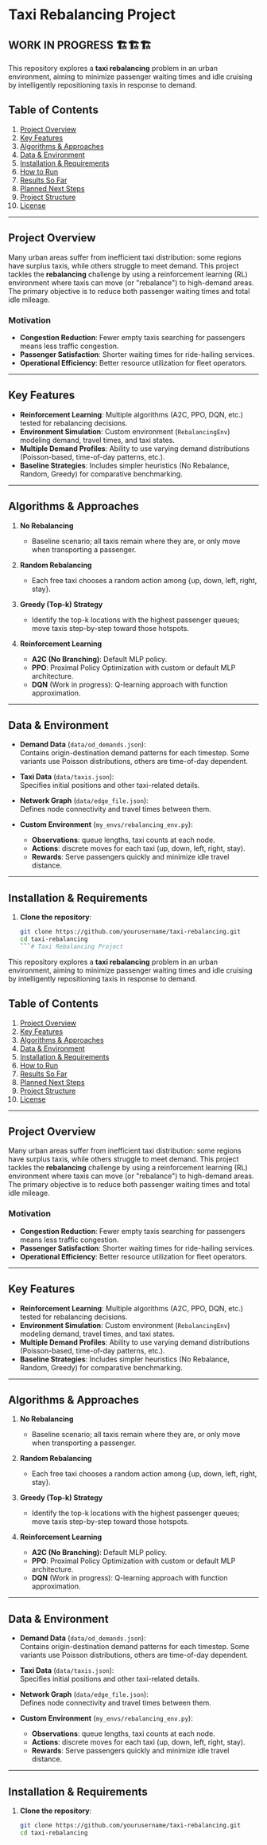 # Taxi Rebalancing Project

## WORK IN PROGRESS 🏗️🏗️🏗️

This repository explores a **taxi rebalancing** problem in an urban environment, aiming to minimize passenger waiting times and idle cruising by intelligently repositioning taxis in response to demand.

## Table of Contents
1. [Project Overview](#project-overview)  
2. [Key Features](#key-features)  
3. [Algorithms & Approaches](#algorithms--approaches)  
4. [Data & Environment](#data--environment)  
5. [Installation & Requirements](#installation--requirements)  
6. [How to Run](#how-to-run)  
7. [Results So Far](#results-so-far)  
8. [Planned Next Steps](#planned-next-steps)  
9. [Project Structure](#project-structure)  
10. [License](#license)

---

## Project Overview

Many urban areas suffer from inefficient taxi distribution: some regions have surplus taxis, while others struggle to meet demand. This project tackles the **rebalancing** challenge by using a reinforcement learning (RL) environment where taxis can move (or "rebalance") to high-demand areas. The primary objective is to reduce both passenger waiting times and total idle mileage.

### Motivation
- **Congestion Reduction**: Fewer empty taxis searching for passengers means less traffic congestion.  
- **Passenger Satisfaction**: Shorter waiting times for ride-hailing services.  
- **Operational Efficiency**: Better resource utilization for fleet operators.

---

## Key Features
- **Reinforcement Learning**: Multiple algorithms (A2C, PPO, DQN, etc.) tested for rebalancing decisions.  
- **Environment Simulation**: Custom environment (`RebalancingEnv`) modeling demand, travel times, and taxi states.  
- **Multiple Demand Profiles**: Ability to use varying demand distributions (Poisson-based, time-of-day patterns, etc.).  
- **Baseline Strategies**: Includes simpler heuristics (No Rebalance, Random, Greedy) for comparative benchmarking.

---

## Algorithms & Approaches

1. **No Rebalancing**  
   - Baseline scenario; all taxis remain where they are, or only move when transporting a passenger.

2. **Random Rebalancing**  
   - Each free taxi chooses a random action among {up, down, left, right, stay}.

3. **Greedy (Top-k) Strategy**  
   - Identify the top-k locations with the highest passenger queues; move taxis step-by-step toward those hotspots.

4. **Reinforcement Learning**  
   - **A2C (No Branching)**: Default MLP policy.  
   - **PPO**: Proximal Policy Optimization with custom or default MLP architecture.  
   - **DQN** (Work in progress): Q-learning approach with function approximation.

---

## Data & Environment

- **Demand Data** (`data/od_demands.json`):  
  Contains origin-destination demand patterns for each timestep. Some variants use Poisson distributions, others are time-of-day dependent.

- **Taxi Data** (`data/taxis.json`):  
  Specifies initial positions and other taxi-related details.

- **Network Graph** (`data/edge_file.json`):  
  Defines node connectivity and travel times between them.

- **Custom Environment** (`my_envs/rebalancing_env.py`):  
  - **Observations**: queue lengths, taxi counts at each node.  
  - **Actions**: discrete moves for each taxi (up, down, left, right, stay).  
  - **Rewards**: Serve passengers quickly and minimize idle travel distance.

---

## Installation & Requirements

1. **Clone the repository**:
   ```bash
   git clone https://github.com/yourusername/taxi-rebalancing.git
   cd taxi-rebalancing
   ```# Taxi Rebalancing Project

This repository explores a **taxi rebalancing** problem in an urban environment, aiming to minimize passenger waiting times and idle cruising by intelligently repositioning taxis in response to demand.

## Table of Contents
1. [Project Overview](#project-overview)  
2. [Key Features](#key-features)  
3. [Algorithms & Approaches](#algorithms--approaches)  
4. [Data & Environment](#data--environment)  
5. [Installation & Requirements](#installation--requirements)  
6. [How to Run](#how-to-run)  
7. [Results So Far](#results-so-far)  
8. [Planned Next Steps](#planned-next-steps)  
9. [Project Structure](#project-structure)  
10. [License](#license)

---

## Project Overview

Many urban areas suffer from inefficient taxi distribution: some regions have surplus taxis, while others struggle to meet demand. This project tackles the **rebalancing** challenge by using a reinforcement learning (RL) environment where taxis can move (or "rebalance") to high-demand areas. The primary objective is to reduce both passenger waiting times and total idle mileage.

### Motivation
- **Congestion Reduction**: Fewer empty taxis searching for passengers means less traffic congestion.  
- **Passenger Satisfaction**: Shorter waiting times for ride-hailing services.  
- **Operational Efficiency**: Better resource utilization for fleet operators.

---

## Key Features
- **Reinforcement Learning**: Multiple algorithms (A2C, PPO, DQN, etc.) tested for rebalancing decisions.  
- **Environment Simulation**: Custom environment (`RebalancingEnv`) modeling demand, travel times, and taxi states.  
- **Multiple Demand Profiles**: Ability to use varying demand distributions (Poisson-based, time-of-day patterns, etc.).  
- **Baseline Strategies**: Includes simpler heuristics (No Rebalance, Random, Greedy) for comparative benchmarking.

---

## Algorithms & Approaches

1. **No Rebalancing**  
   - Baseline scenario; all taxis remain where they are, or only move when transporting a passenger.

2. **Random Rebalancing**  
   - Each free taxi chooses a random action among {up, down, left, right, stay}.

3. **Greedy (Top-k) Strategy**  
   - Identify the top-k locations with the highest passenger queues; move taxis step-by-step toward those hotspots.

4. **Reinforcement Learning**  
   - **A2C (No Branching)**: Default MLP policy.  
   - **PPO**: Proximal Policy Optimization with custom or default MLP architecture.  
   - **DQN** (Work in progress): Q-learning approach with function approximation.

---

## Data & Environment

- **Demand Data** (`data/od_demands.json`):  
  Contains origin-destination demand patterns for each timestep. Some variants use Poisson distributions, others are time-of-day dependent.

- **Taxi Data** (`data/taxis.json`):  
  Specifies initial positions and other taxi-related details.

- **Network Graph** (`data/edge_file.json`):  
  Defines node connectivity and travel times between them.

- **Custom Environment** (`my_envs/rebalancing_env.py`):  
  - **Observations**: queue lengths, taxi counts at each node.  
  - **Actions**: discrete moves for each taxi (up, down, left, right, stay).  
  - **Rewards**: Serve passengers quickly and minimize idle travel distance.

---

## Installation & Requirements

1. **Clone the repository**:
   ```bash
   git clone https://github.com/yourusername/taxi-rebalancing.git
   cd taxi-rebalancing
